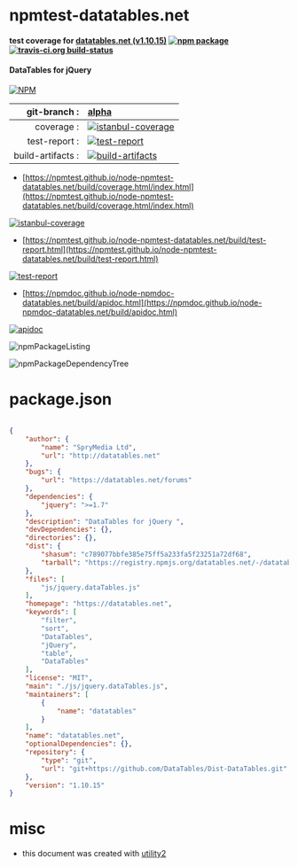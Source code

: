 # npmtest-datatables.net

#### test coverage for  [datatables.net (v1.10.15)](https://datatables.net)  [![npm package](https://img.shields.io/npm/v/npmtest-datatables.net.svg?style=flat-square)](https://www.npmjs.org/package/npmtest-datatables.net) [![travis-ci.org build-status](https://api.travis-ci.org/npmtest/node-npmtest-datatables.net.svg)](https://travis-ci.org/npmtest/node-npmtest-datatables.net)

#### DataTables for jQuery

[![NPM](https://nodei.co/npm/datatables.net.png?downloads=true&downloadRank=true&stars=true)](https://www.npmjs.com/package/datatables.net)

| git-branch : | [alpha](https://github.com/npmtest/node-npmtest-datatables.net/tree/alpha)|
|--:|:--|
| coverage : | [![istanbul-coverage](https://npmtest.github.io/node-npmtest-datatables.net/build/coverage.badge.svg)](https://npmtest.github.io/node-npmtest-datatables.net/build/coverage.html/index.html)|
| test-report : | [![test-report](https://npmtest.github.io/node-npmtest-datatables.net/build/test-report.badge.svg)](https://npmtest.github.io/node-npmtest-datatables.net/build/test-report.html)|
| build-artifacts : | [![build-artifacts](https://npmtest.github.io/node-npmtest-datatables.net/glyphicons_144_folder_open.png)](https://github.com/npmtest/node-npmtest-datatables.net/tree/gh-pages/build)|

- [https://npmtest.github.io/node-npmtest-datatables.net/build/coverage.html/index.html](https://npmtest.github.io/node-npmtest-datatables.net/build/coverage.html/index.html)

[![istanbul-coverage](https://npmtest.github.io/node-npmtest-datatables.net/build/screenCapture.buildCi.browser.%252Ftmp%252Fbuild%252Fcoverage.lib.html.png)](https://npmtest.github.io/node-npmtest-datatables.net/build/coverage.html/index.html)

- [https://npmtest.github.io/node-npmtest-datatables.net/build/test-report.html](https://npmtest.github.io/node-npmtest-datatables.net/build/test-report.html)

[![test-report](https://npmtest.github.io/node-npmtest-datatables.net/build/screenCapture.buildCi.browser.%252Ftmp%252Fbuild%252Ftest-report.html.png)](https://npmtest.github.io/node-npmtest-datatables.net/build/test-report.html)

- [https://npmdoc.github.io/node-npmdoc-datatables.net/build/apidoc.html](https://npmdoc.github.io/node-npmdoc-datatables.net/build/apidoc.html)

[![apidoc](https://npmdoc.github.io/node-npmdoc-datatables.net/build/screenCapture.buildCi.browser.%252Ftmp%252Fbuild%252Fapidoc.html.png)](https://npmdoc.github.io/node-npmdoc-datatables.net/build/apidoc.html)

![npmPackageListing](https://npmtest.github.io/node-npmtest-datatables.net/build/screenCapture.npmPackageListing.svg)

![npmPackageDependencyTree](https://npmtest.github.io/node-npmtest-datatables.net/build/screenCapture.npmPackageDependencyTree.svg)



# package.json

```json

{
    "author": {
        "name": "SpryMedia Ltd",
        "url": "http://datatables.net"
    },
    "bugs": {
        "url": "https://datatables.net/forums"
    },
    "dependencies": {
        "jquery": ">=1.7"
    },
    "description": "DataTables for jQuery ",
    "devDependencies": {},
    "directories": {},
    "dist": {
        "shasum": "c789077bbfe385e75ff5a233fa5f23251a72df68",
        "tarball": "https://registry.npmjs.org/datatables.net/-/datatables.net-1.10.15.tgz"
    },
    "files": [
        "js/jquery.dataTables.js"
    ],
    "homepage": "https://datatables.net",
    "keywords": [
        "filter",
        "sort",
        "DataTables",
        "jQuery",
        "table",
        "DataTables"
    ],
    "license": "MIT",
    "main": "./js/jquery.dataTables.js",
    "maintainers": [
        {
            "name": "datatables"
        }
    ],
    "name": "datatables.net",
    "optionalDependencies": {},
    "repository": {
        "type": "git",
        "url": "git+https://github.com/DataTables/Dist-DataTables.git"
    },
    "version": "1.10.15"
}
```



# misc
- this document was created with [utility2](https://github.com/kaizhu256/node-utility2)

